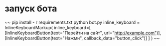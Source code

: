 # запуск бота 
~~
pip install - r requirements.txt
python bot.py
inline_keyboard = InlineKeyboardMarkup(
    inline_keyboard=[
        [InlineKeyboardButton(text="Перейти на сайт", url="http://example.com")],
        [InlineKeyboardButton(text="Нажми", callback_data="button_click")]
    ]
)
~~

